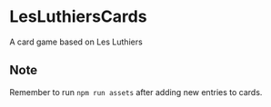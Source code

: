 # LesLuthiersCards
A card game based on Les Luthiers 

## Note
Remember to run `npm run assets` after adding new entries to cards.